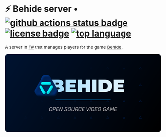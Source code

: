 # ⚡ Behide server • [![github actions status badge](https://github.com/behide-game/behide-server/actions/workflows/test-publish.yml/badge.svg)](https://github.com/behide-game/behide-server/actions/workflows/test-publish.yml) [![license badge](https://img.shields.io/github/license/behide-game/behide-server.svg)](https://github.com/behide-game/behide-server/blob/main/LICENSE) [![top language](https://img.shields.io/github/languages/top/behide-game/behide-server?color=%23b845fc)](https://fsharp.org/)

A server in [F#](https://fsharp.org/) that manages players for the game [Behide](https://gitlab.com/carne-8/behide).

<img src="./Assets/Presentation card.png"
     alt="Behide, open source video game"
     style="border-radius: 10px" />
